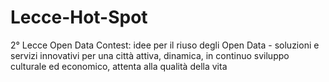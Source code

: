 # Lecce-Hot-Spot
2° Lecce Open Data Contest: idee per il riuso degli Open Data - soluzioni e servizi innovativi per una città attiva, dinamica, in continuo sviluppo culturale ed economico, attenta alla qualità della vita

